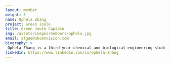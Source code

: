 ```yaml
---
layout: member
weight: 3
name: Ophela Zhang
project: Green Joule
title: Green Joule Captain
img: /assets/images/members/ophela.jpg
email: algae@ubcenvision.com
biography: >
 Ophela Zhang is a third-year chemical and biological engineering student. Her previous co-op position as a junior research scientist in a biorefinery lab has fostered her interest in biomass based fuels and given her ideas in developing Green Joule in July 2018.  
linkedin: https://www.linkedin.com/in/ophela-zhang
---
```


